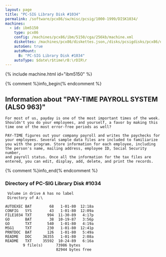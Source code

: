 ```yaml
---
layout: page
title: "PC-SIG Library Disk #1034"
permalink: /software/pcx86/sw/misc/pcsig/1000-1999/DISK1034/
machines:
  - id: ibm5150
    type: pcx86
    config: /machines/pcx86/ibm/5150/cga/256kb/machine.xml
    diskettes: /machines/pcx86/diskettes.json,/disks/pcsigdisks/pcx86/diskettes.json
    autoGen: true
    autoMount:
      B: "PC-SIG Library Disk #1034"
    autoType: $date\r$time\rB:\rDIR\r
---
```


{% include machine.html id="ibm5150" %}

{% comment %}info_begin{% endcomment %}

## Information about "PAY-TIME PAYROLL SYSTEM (ALSO 963)"

    For most of us, payday is one of the most important times of the week.
    Shouldn't you do your employees, and yourself, a favor by making this
    time one of the most error-free periods as well?
    
    PAY-TIME figures out your company payroll and writes the paychecks for
    your employees. Several sample data files are included to familiarize
    you with the program. Store information for each employee, including
    the person's name, mailing address, employee ID, Social Security number,
    and payroll status. Once all the information for the tax files are
    entered, you can edit, display, add, delete, and print the records.
{% comment %}info_end{% endcomment %}


### Directory of PC-SIG Library Disk #1034

     Volume in drive A has no label
     Directory of A:\

    AUTOEXEC BAT        68   1-01-80  12:18a
    CONFIG   SYS        43   1-01-80  12:09a
    FILE1034 TXT       994  11-30-89   4:17p
    GO       BAT        38  10-19-87   3:56p
    GO       TXT       540   1-01-80   4:19a
    MSG1     TXT       230   1-01-80  12:41p
    PRNTDOC  BAT       126   1-01-80   5:49a
    README   DOC     36355   1-01-80   2:08a
    README   TXT     35592  10-24-89   6:16a
            9 file(s)      73986 bytes
                           82944 bytes free
